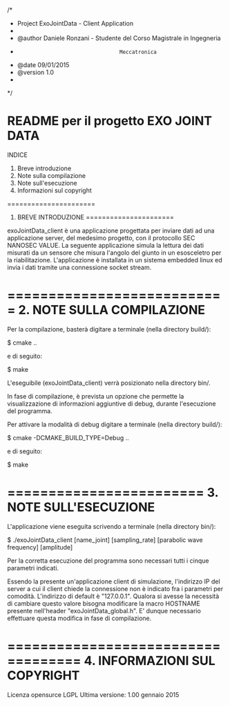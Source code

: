 /*
 *	Project ExoJointData - Client Application
 *
 *  @author			Daniele Ronzani - Studente del Corso Magistrale in Ingegneria
 *										Meccatronica			
 *	@date			09/01/2015
 *  @version		1.0	
 *
 */


README per il progetto EXO JOINT DATA
========================================================

INDICE
1. Breve introduzione
2. Note sulla compilazione
3. Note sull'esecuzione
4. Informazioni sul copyright

======================
1. BREVE INTRODUZIONE
======================

exoJointData_client è una applicazione progettata per inviare dati ad una applicazione
server, del medesimo progetto, con il protocollo SEC NANOSEC VALUE.
La seguente applicazione simula la lettura dei dati misurati da un sensore che misura
l'angolo del giunto in un esosceletro per la riabilitazione.
L'applicazione è installata in un sistema embedded linux ed invia i dati tramite una 
connessione socket stream.

===========================
2. NOTE SULLA COMPILAZIONE
===========================
Per la compilazione, basterà digitare a terminale (nella directory build/):

$ cmake ..

e di seguito:

$ make

L'eseguibile (exoJointData_client) verrà posizionato nella directory bin/.

In fase di compilazione, è prevista un opzione che permette la visualizzazione 
di informazioni aggiuntive di debug, durante l'esecuzione del programma.

Per attivare la modalità di debug digitare a terminale (nella directory build/):

$ cmake -DCMAKE_BUILD_TYPE=Debug ..

e di seguito:

$ make

========================
3. NOTE SULL'ESECUZIONE
========================

L'applicazione viene eseguita scrivendo a terminale (nella directory bin/):

$ ./exoJointData_client [name_joint] [sampling_rate] [parabolic wave frequency] [amplitude]

Per la corretta esecuzione del programma sono necessari tutti i cinque parametri indicati.

Essendo la presente un'applicazione client di simulazione, l'indirizzo IP del server a
cui il client chiede la connessione non è indicato fra i parametri per comodità.
L'indirizzo di default è "127.0.0.1". Qualora si avesse la necessità di cambiare questo
valore bisogna modificare la macro HOSTNAME presente nell'header "exoJointData_global.h".
E' dunque necessario effettuare questa modifica in fase di compilazione.

===================================
4. INFORMAZIONI SUL COPYRIGHT
===================================
Licenza opensurce LGPL
Ultima versione: 1.00 gennaio 2015
